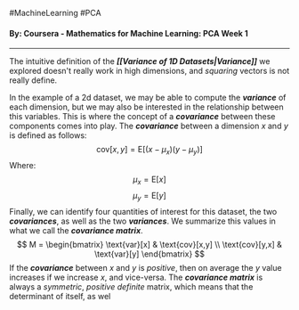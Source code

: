 #MachineLearning #PCA
#### By: Coursera - Mathematics for Machine Learning: PCA Week 1
---
The intuitive definition of the ***[[Variance of 1D Datasets|Variance]]*** we explored doesn't really work in high dimensions, and *squaring* vectors is not really define.

In the example of a 2d dataset, we may be able to compute the ***variance*** of each dimension, but we may also be interested in the relationship between this variables. This is where the concept of a ***covariance*** between these components comes into play. The ***covariance*** between a dimension $x$ and $y$ is defined as follows:
$$
\text{cov}[x,y] = \text{E}[(x-\mu_{x})(y-\mu_{y})]
$$$\text{Where:}$
$$\mu_{x}=\text{E}[x]$$
$$\mu_{y}=\text{E}[y]$$
Finally, we can identify four quantities of interest for this dataset, the two ***covariances***, as well as the two ***variances***. We summarize this values in what we call the ***covariance matrix***.
$$
M = \begin{bmatrix}
\text{var}[x] & \text{cov}[x,y] \\
\text{cov}[y,x] & \text{var}[y]
\end{bmatrix}
$$
If the ***covariance*** between $x$ and $y$ is *positive*, then on average the $y$ value increases if we increase $x$, and vice-versa. The ***covariance matrix*** is always a *symmetric*, *positive definite* matrix, which means that the determinant of itself, as wel